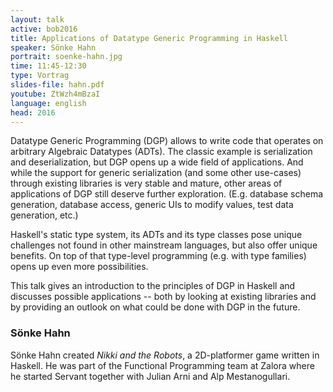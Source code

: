 ```yaml
---
layout: talk
active: bob2016
title: Applications of Datatype Generic Programming in Haskell
speaker: Sönke Hahn
portrait: soenke-hahn.jpg
time: 11:45-12:30
type: Vortrag
slides-file: hahn.pdf
youtube: ZtWzh4mBzaI
language: english
head: 2016
---
```


Datatype Generic Programming (DGP) allows to write code that operates
on arbitrary Algebraic Datatypes (ADTs). The classic example is
serialization and deserialization, but DGP opens up a wide field of
applications. And while the support for generic serialization (and
some other use-cases) through existing libraries is very stable and
mature, other areas of applications of DGP still deserve further
exploration. (E.g. database schema generation, database access,
generic UIs to modify values, test data generation, etc.)

Haskell's static type system, its ADTs and its type classes pose
unique challenges not found in other mainstream languages, but also
offer unique benefits. On top of that type-level programming
(e.g. with type families) opens up even more possibilities.

This talk gives an introduction to the principles of DGP in Haskell
and discusses possible applications -- both by looking at existing
libraries and by providing an outlook on what could be done with DGP
in the future.

### Sönke Hahn

Sönke Hahn created *Nikki and the Robots*, a 2D-platformer game
written in Haskell. He was part of the Functional Programming team at
Zalora where he started Servant together with Julian Arni and Alp
Mestanogullari.

